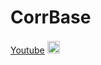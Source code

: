 # CorrBase

[Youtube](https://www.youtube.com/channel/UC0OMKRKPbPb0mIMHwCabDMA) <img src="https://www.freeiconspng.com/thumbs/youtube-logo-png/hd-youtube-logo-png-transparent-background-20.png" alt="drawing" width="20" style="margin-top: 2px" />
